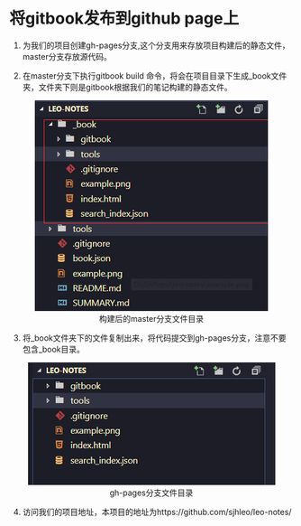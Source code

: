 # 将gitbook发布到github page上
1. 为我们的项目创建gh-pages分支,这个分支用来存放项目构建后的静态文件，master分支存放源代码。

2. 在master分支下执行gitbook build 命令，将会在项目目录下生成_book文件夹，文件夹下则是gitbook根据我们的笔记构建的静态文件。

<div align="center">
    <img src="./image/build.png" alt="构建后的master分支文件目录">
    <center>构建后的master分支文件目录</center>
</div>

3. 将_book文件夹下的文件复制出来，将代码提交到gh-pages分支，注意不要包含_book目录。

<div align="center">
    <img src="./image/gh-pages.png" alt="gh-pages分支文件目录">
    <center>gh-pages分支文件目录</center>
</div>

4. 访问我们的项目地址，本项目的地址为https://github.com/sjhleo/leo-notes/